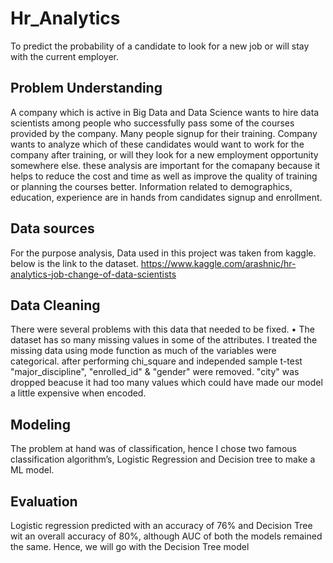 # Hr_Analytics
To predict the probability of a candidate to look for a new job or will stay with the current employer.


## Problem Understanding
A company which is active in Big Data and Data Science wants to hire data scientists among people who successfully pass some of the courses provided by the company. Many people signup for their training. Company wants to analyze which of these candidates would want to work for the company after training, or will they look for a new employment opportunity somewhere else. these analysis are important for the comapany because it helps to reduce the cost and time as well as improve the quality of training or planning the courses better. Information related to demographics, education, experience are in hands from candidates signup and enrollment.

## Data sources
For the purpose analysis, Data used in this project was taken from kaggle. below is the link to the dataset.
https://www.kaggle.com/arashnic/hr-analytics-job-change-of-data-scientists

## Data Cleaning
There were several problems with this data that needed to be fixed. • The dataset has so many missing values in some of the attributes. I treated the missing data using mode function as much of the variables were categorical. after performing chi_square and independed sample t-test "major_discipline", "enrolled_id" & "gender" were removed. "city" was dropped beacuse it had too many values which could have made our model a little expensive when encoded.

## Modeling
The problem at hand was of classification, hence I chose two famous classification algorithm’s, Logistic Regression and Decision tree to make a ML model.

## Evaluation
Logistic regression predicted with an accuracy of 76% and Decision Tree wit an 
overall accuracy of 80%, although AUC of both the models remained the same.
Hence, we will go with the Decision Tree model
